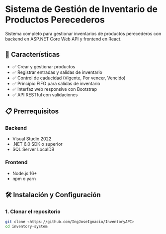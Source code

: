 # Sistema de Gestión de Inventario de Productos Perecederos

Sistema completo para gestionar inventarios de productos perecederos con backend en ASP.NET Core Web API y frontend en React.

## 🚀 Características

- ✅ Crear y gestionar productos
- ✅ Registrar entradas y salidas de inventario
- ✅ Control de caducidad (Vigente, Por vencer, Vencido)
- ✅ Principio FIFO para salidas de inventario
- ✅ Interfaz web responsive con Bootstrap
- ✅ API RESTful con validaciones

## 📋 Prerrequisitos

### Backend
- Visual Studio 2022
- .NET 6.0 SDK o superior
- SQL Server LocalDB

### Frontend
- Node.js 16+ 
- npm o yarn

## 🛠️ Instalación y Configuración

### 1. Clonar el repositorio
```bash
git clone <https://github.com/IngJoseIgnacio/InventoryAPI>
cd inventory-system
